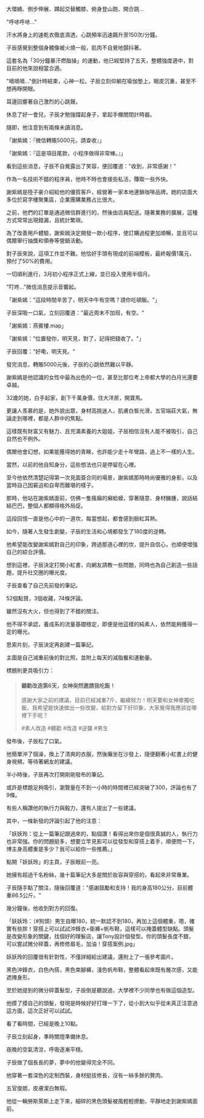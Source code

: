 大環繞、側步伸展、蹲起交替觸膝、俯身登山跑、開合跳...

"呼哧呼哧..."

汗水將身上的速乾衣徹底濕透，心跳頻率迅速飆升至150次/分鐘。

子辰感覺到整個身體像被火燒一般，肌肉不自覺地顫抖著。

這套名為「30分鐘暴汗燃脂操」的運動，他已經堅持了五天，整體強度適中，對目前的他來說相當合適。

"嘀嘀嘀..."倒計時結束，心神一松，子辰立刻仰躺在瑜伽墊上，眼皮沉重，甚至不想再睜開眼。

耳邊回響著自己激烈的心跳聲。

休息了好一會兒，子辰才勉強撐起身子，拿起手機關閉計時器。

隨即，他注意到有兩條未讀消息。

「謝紫嫣：『微信轉賬5000元，請查收』」

「謝紫嫣：『這是項目尾款，小程序做得非常棒。』」

看到這些消息，子辰不自覺露出了笑容，便回覆道："收到，非常感謝！"

作為一名技術不錯的程序員，他時不時也會接些私活，賺取一些外快。

謝紫嫣是陸子豪介紹給他的優質客戶，經營著一家本地連鎖咖啡品牌。她的店面大多位於寫字樓聚集區，企業團購業務占比很大。

之前，他們的訂單是通過微信群進行的，然後由店員配送。隨著業務的擴展，這種方式常常出現錯漏，且統計繁瑣。

為了改善用戶體驗，謝紫嫣決定開發一款小程序，使訂購過程更加順暢，並且可以偶爾舉行抽獎和領券等營銷活動。

對子辰來說，這項工作並不難。他恰好手頭有現成的前端模板，最終報價1萬元，預付了50%的費用。

一切順利進行，3月初小程序正式上線，並已投入使用半個月。

"叮咚..."微信消息提示音響起。

「謝紫嫣："這段時間辛苦了，明天中午有空嗎？請你吃頓飯。"」

子辰深吸一口氣，立刻回覆道："最近周末不加班，有空。"

「謝紫嫣：燕賓樓.map」

「謝紫嫣："位置發你，明天見，對了，記得把錢收了。"」

子辰回覆："好嘞，明天見。"

發完消息，轉賬5000元後，子辰的心跳依然難以平靜。

謝紫嫣是他認識的女性中最為出色的一位，甚至比那位考上帝都大學的白月光還要卓越。

32歲的她，白手起家，創下千萬身價，住大洋房，開寶馬。

更讓人羨慕的是，她外貌出眾，身材高挑迷人，肌膚白皙光滑，五官端莊大氣，無論走到哪裡，都是人群中的焦點。

這樣既有財富又有魅力、且充滿素養的大姐姐，子辰相信沒有人能不被吸引，自己自然也不例外。

偶爾他會幻想，如果能獲得她的青睞，也許能少走十年彎路，過上不一樣的人生。

當然，以前的他自知身分，這些想法也只是停留在心裡。

至今他依然清楚記得第一次見面簽合同的場景，謝紫嫣那時時尚優雅的身影，以及當時自己因窘迫和自卑而難堪的樣子。

那時，他站在謝紫嫣面前，仿佛一隻瘋癲的癩蛤蟆，穿著隨意、身材臃腫，說話結結巴巴，整個人都顯得格外局促。

這段回憶一直是他心中的一道坎，每當想起，都會感到臉紅耳熱。

如今，隨著人生發生劇變，子辰的生活和心境都發生了180度的逆轉。

他希望能改變謝紫嫣對自己的印象，跨過那道心裡的坎，提升自信心，也順便增強自己的綜合評價。

想到這裡，子辰決定打開小紅書，向網友請教一些問題，同時也為自己創造一些話題，提升社交圈的曝光度。

子辰查看了自己先前發的筆記。

52個點贊，3個收藏，74條評論。

雖然沒有大火，但也得到了不錯的關注。

他不得不承認，養成系的流量基礎穩定，即便是他這樣的純素人，依然能夠獲得一定的曝光。

思索片刻，子辰決定再創建一篇筆記。

主圖是自己減重前後的對比照，並附上每天的減脂餐和運動量。

標題則更具吸引力：

>#### 聽勸改造第6天，女神突然邀請我吃飯！
>
>感謝大家之前的建議，目前已經減重7斤，繼續努力！明天要和女神單獨吃飯，我希望能快速做出一些改變，給對方留下好印象，大家覺得我應該從哪裡下手呢？
>
>#素人改造 #聽勸 #改造 #逆襲 #男生

發布後，子辰松了口氣。

他簡單沖了個澡，換上了清爽的衣服，然後癱坐在沙發上，隨便翻著小紅書上的健身視頻，等待著網友的建議。

半小時後，子辰再次打開剛剛發布的筆記。

或許是標題足夠吸引，瀏覽量在不到一小時的時間裡已經突破了300，評論也有了9條。

有些人稱讚他的執行力與毅力，還有人提出了一些建議。

其中，一條新發的評論引起了他的注意：

「妖妖玲：從上一篇筆記跟過來的，點個讚！看得出來你是個很真誠的人，執行力也非常強。你的問題挺多，想要立竿見影可以從發型和穿搭上着手，順便問一下，博主身高體重是多少？我可以給你一些推薦。」

點開「妖妖玲」的主頁，子辰眼前一亮。

她擁有超過千名粉絲，幾十篇筆記大多是關於妝容與穿搭的，看起來非常專業。

子辰隨手點了關注，隨後回覆道："感謝鼓勵和支持！我的身高180公分，目前體重86.5公斤。"

幾分鐘後，他收到對方的回復。

「妖妖玲：（#狗頭）男生自曝180，統一默認不到180，再加上這個體重，嗯，確實有些胖！穿搭上可以試試沖鋒衣+衛褲+帆布鞋，這樣可以掩蓋體型缺點。頭髮是改變形象的關鍵，找個好的理髮店，讓Tony設計個發型。你的頭髮長度不錯，可以嘗試微分碎蓋，再修修眉毛，加油！穿搭案例.jpg」

妖妖玲的回覆很有針對性，不僅詳細給出建議，還附上了一張參考圖片。

黑色沖鋒衣，白色內搭，黑色束腳褲，淺色帆布鞋，整體看起來既有層次感，又能遮掩身形。

至於她提到的微分碎蓋髮型，子辰倒是聽說過，大學裡不少同學也有做這個造型。

他摸了摸自己的頭髮，發現是時候好好打理一下了，從小到大似乎從未真正注意過這方面，這次正好可以試試。

看了看時間，已經是晚上10點。

子辰立刻起身，準時關燈準備休息。

夜晚的空氣清涼，呼吸逐漸平穩。

子辰做了個長長的夢，夢中的他變得完全不同。

他穿著一套深色的定制西裝，身材挺拔修長，沒有一絲多餘的贅肉。

五官俊朗，皮膚潔白無瑕。

他從一輛勞斯萊斯上走下來，細碎的黑色頭髮被風輕輕撩動，平靜地走到謝紫嫣面前。